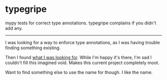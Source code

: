 # typegripe

mypy tests for correct type annotations. typegripe complains if you didn't add any.

----
I was looking for a way to enforce type annotations, as I was having trouble finding something existing.

Then I found [what I was looking for](https://mypy.readthedocs.io/en/stable/config_file.html#disallow-dynamic-typing). While I'm happy it's there, I'm sad I couldn't fill this imagined void. Makes this current project completely moot.

Want to find something else to use the name for though. I like the name.